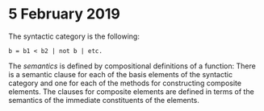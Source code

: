# 5 February 2019

The syntactic category is the following:

```
b = b1 < b2 | not b | etc.
```

The *semantics* is defined by compositional definitions of a function: There is
a semantic clause for each of the basis elements of the syntactic category and
one for each of the methods for constructing composite elements. The clauses for
composite elements are defined in terms of the semantics of the immediate
constituents of the elements.

